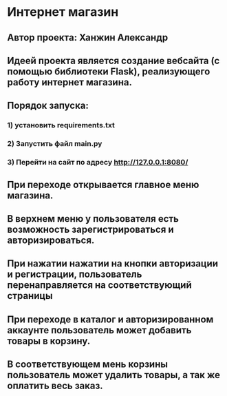# Интернет магазин
## Автор проекта: Ханжин Александр
## Идеей проекта является создание вебсайта (с помощью библиотеки Flask), реализующего работу интернет магазина.
## Порядок запуска: 
### 1) установить requirements.txt 
### 2) Запустить файл main.py 
### 3) Перейти на сайт по адресу http://127.0.0.1:8080/
## При переходе открывается главное меню магазина.
## В верхнем меню у пользователя есть возможность зарегистрироваться и авторизироваться.
## При нажатии нажатии на кнопки авторизации и регистрации, пользователь перенаправляется на соответствующий страницы 
## При переходе в каталог и авторизированном аккаунте пользователь может добавить товары в корзину.
## В соответствующем мень корзины пользователь может удалить товары, а так же оплатить весь заказ.

